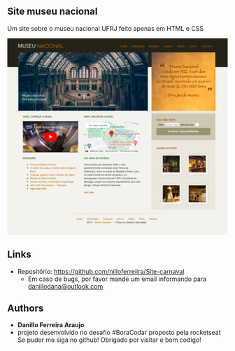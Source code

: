 ## Site museu nacional

Um site sobre o museu nacional UFRJ feito apenas em HTML e CSS



![Preview](/assets/site.png)

## Links
  - Repositório: https://github.com/nilloferreiira/Site-carnaval
    - Em caso de bugs, por favor mande um email informando para danillodana@outlook.com

  ## Authors

  * **Danillo Ferreira Araujo**
  * projeto desenvolvido no desafio #BoraCodar proposto pela rocketseat
  Se puder me siga no github!
  Obrigado por visitar e bom codigo!
